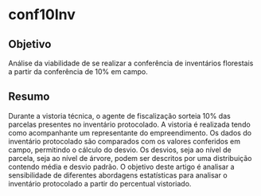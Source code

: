 # conf10Inv

## Objetivo

Análise da viabilidade de se realizar a conferência de inventários florestais a partir da conferência de 10% em campo.

## Resumo

Durante a vistoria técnica, o agente de fiscalização sorteia 10% das parcelas presentes no inventário protocolado. A vistoria é realizada tendo como acompanhante um representante do empreendimento. Os dados do inventário protocolado são comparados com os valores conferidos em campo, permitindo o cálculo do desvio. Os desvios, seja ao nível de parcela, seja ao nível de árvore, podem ser descritos por uma distribuição contendo média e desvio padrão. O objetivo deste artigo é analisar a sensibilidade de diferentes abordagens estatísticas para analisar o inventário protocolado a partir do percentual vistoriado.

